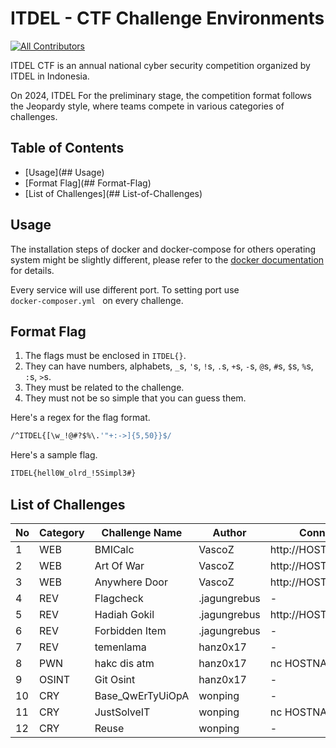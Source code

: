 # ITDEL - CTF Challenge Environments

[![All Contributors](https://img.shields.io/badge/all_contributors-6-darkblue.svg?style=flat-square)](#contributors-)

ITDEL CTF is an annual national cyber security competition organized by ITDEL in Indonesia.

On 2024, ITDEL For the preliminary stage, the competition format follows the Jeopardy style, where teams compete in various categories of challenges.

## Table of Contents

- [Usage](## Usage)
- [Format Flag](## Format-Flag)
- [List of Challenges](## List-of-Challenges)

## Usage

The installation steps of docker and docker-compose for others operating system might be slightly different, please refer to the [docker documentation](https://docs.docker.com/) for details.

Every service will use different port. To setting port use <code> docker-composer.yml </code> on every challenge.

## Format Flag

1. The flags must be enclosed in `ITDEL{}`.
2. They can have numbers, alphabets, `_`s, `'`s, `!`s, `.`s, `+`s, `-`s, `@`s, `#`s, `$`s, `%`s, `:`s, `>`s.
3. They must be related to the challenge.
4. They must not be so simple that you can guess them.

Here's a regex for the flag format.

```bash
/^ITDEL{[\w_!@#?$%\.'"+:->]{5,50}}$/
```

Here's a sample flag.

```bash
ITDEL{hell0W_olrd_!5Simpl3#}
```

## List of Challenges

| No  | Category | Challenge Name | Author       | Connection           |
| --- | -------- | -------------- | ------------ | -------------------- |
| 1   | WEB      | BMICalc        | VascoZ       | http://HOSTNAME:7008 |
| 2   | WEB      | Art Of War     | VascoZ       | http://HOSTNAME:7009 |
| 3   | WEB      | Anywhere Door  | VascoZ       | http://HOSTNAME:7010 |
| 4   | REV      | Flagcheck      | .jagungrebus | -                    |
| 5   | REV      | Hadiah Gokil   | .jagungrebus | http://HOSTNAME:7021 |
| 6   | REV      | Forbidden Item | .jagungrebus | -                    |
| 7   | REV      | temenlama      | hanz0x17     | -                    |
| 8   | PWN      | hakc dis atm   | hanz0x17     | nc HOSTNAME 7015     |
| 9   | OSINT    | Git Osint      | hanz0x17     | -                    |
| 10   | CRY    | Base_QwErTyUiOpA      | wonping     | -                    |
| 11   | CRY    | JustSolveIT      | wonping     | nc HOSTNAME 7030                    |
| 12   | CRY    | Reuse      | wonping     | -                    |


